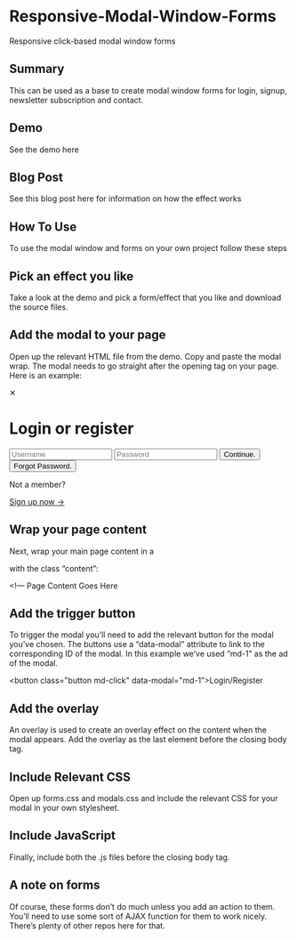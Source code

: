 Responsive-Modal-Window-Forms
=============================

Responsive click-based modal window forms

## Summary

This can be used as a base to create modal window forms for login, signup, newsletter subscription and contact.

## Demo

See the demo here

## Blog Post

See this blog post here for information on how the effect works

## How To Use

To use the modal window and forms on your own project follow these steps

## Pick an effect you like

Take a look at the demo and pick a form/effect that you like and download the source files.

## Add the modal to your page

Open up the relevant HTML file from the demo. Copy and paste the modal wrap. The modal needs to go straight after the opening <body> tag on your page. Here is an example:

<body>

<!-- modal 1 (login) -->
<div class="modal-wrap md-effect-1” id="md-1”>
	<div class="md-content">
		<div class="form-wrap">
			<span class="logo"></span>
			<span class="md-close">✕</span>
			<h1>Login or register</h1>
            <form method="post">
                <input type="text" name="username" placeholder="Username" required />
                <input type="password" name="password" placeholder="Password" required />
                <button type="submit" name="submit" class="btn-primary">Continue.</button>
                <button class="forgot">Forgot Password.</button>
            </form>
            <div class="no-member"><p>Not a member?</p><a href=""> Sign up now →</a></div>
		</div><!-- form wrap end -->
	</div><!-- modal content end -->
</div><!-- modal wrap end -->

## Wrap your page content

Next, wrap your main page content in a <div> with the class “content”:

<div class="content">

<!— Page Content Goes Here

</div>

## Add the trigger button

To trigger the modal you’ll need to add the relevant button for the modal you’ve chosen. The buttons use a “data-modal” attribute to link to the corresponding ID of the modal. In this example we’ve used “md-1” as the ad of the modal.

<!-- modal trigger button -->
<button class="button md-click" data-modal="md-1”>Login/Register</button> 

## Add the overlay

An overlay is used to create an overlay effect on the content when the modal appears. Add the overlay as the last element before the closing body tag.

<!-- Overlay for background effect -->
<div class="md-overlay"></div>
</body>

## Include Relevant CSS

Open up forms.css and modals.css and include the relevant CSS for your modal in your own stylesheet.

## Include JavaScript

Finally, include both the .js files before the closing body tag.

<!-- classie.js by @desandro: https://github.com/desandro/classie -->
<script src="js/classie.js"></script>
<!-- modal effects -->
<script src="js/modal.js"></script>
</body>

## A note on forms
Of course, these forms don’t do much unless you add an action to them. You’ll need to use some sort of AJAX function for them to work nicely. There’s plenty of other repos here for that.







